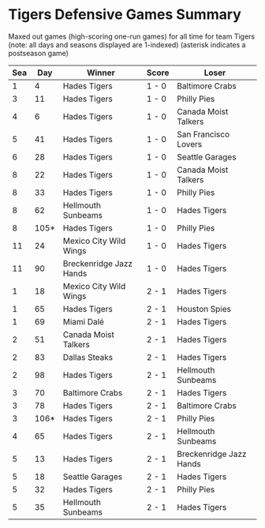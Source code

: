 # Tigers Defensive Games Summary



Maxed out games (high-scoring one-run games) for all time for team Tigers (note: all days and seasons displayed are 1-indexed) (asterisk indicates a postseason game)


| Sea | Day | Winner | Score | Loser | 
| ------ |------ |------ |------ |------ |
| 1 | 4 | Hades Tigers | 1 - 0 | Baltimore Crabs | 
| 3 | 11 | Hades Tigers | 1 - 0 | Philly Pies | 
| 4 | 6 | Hades Tigers | 1 - 0 | Canada Moist Talkers | 
| 5 | 41 | Hades Tigers | 1 - 0 | San Francisco Lovers | 
| 6 | 28 | Hades Tigers | 1 - 0 | Seattle Garages | 
| 8 | 22 | Hades Tigers | 1 - 0 | Canada Moist Talkers | 
| 8 | 33 | Hades Tigers | 1 - 0 | Philly Pies | 
| 8 | 62 | Hellmouth Sunbeams | 1 - 0 | Hades Tigers | 
| 8 | 105* | Hades Tigers | 1 - 0 | Philly Pies | 
| 11 | 24 | Mexico City Wild Wings | 1 - 0 | Hades Tigers | 
| 11 | 90 | Breckenridge Jazz Hands | 1 - 0 | Hades Tigers | 
| 1 | 18 | Mexico City Wild Wings | 2 - 1 | Hades Tigers | 
| 1 | 65 | Hades Tigers | 2 - 1 | Houston Spies | 
| 1 | 69 | Miami Dalé | 2 - 1 | Hades Tigers | 
| 2 | 51 | Canada Moist Talkers | 2 - 1 | Hades Tigers | 
| 2 | 83 | Dallas Steaks | 2 - 1 | Hades Tigers | 
| 2 | 98 | Hades Tigers | 2 - 1 | Hellmouth Sunbeams | 
| 3 | 70 | Baltimore Crabs | 2 - 1 | Hades Tigers | 
| 3 | 78 | Hades Tigers | 2 - 1 | Baltimore Crabs | 
| 3 | 106* | Hades Tigers | 2 - 1 | Philly Pies | 
| 4 | 65 | Hades Tigers | 2 - 1 | Hellmouth Sunbeams | 
| 5 | 13 | Hades Tigers | 2 - 1 | Breckenridge Jazz Hands | 
| 5 | 18 | Seattle Garages | 2 - 1 | Hades Tigers | 
| 5 | 32 | Hades Tigers | 2 - 1 | Philly Pies | 
| 5 | 35 | Hellmouth Sunbeams | 2 - 1 | Hades Tigers | 


